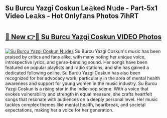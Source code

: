 ## Su Burcu Yazgi Coskun Le𝚊ked N𝚞de - Part-5x1 Video Le𝚊ks - Hot Onlyf𝚊ns Photos 7ihRT

# <h2><a href="http://ac25309.deff.icu/?id=Su+Burcu+Yazgi+Coskun">🔗 New 👉🔴 Su Burcu Yazgi Coskun VIDEO Photos</a></h2>

[![Su Burcu Yazgi Coskun N𝚞des](https://i.imgur.com/rIISA9y.gif)](http://ac25309.deff.icu/?id=Su+Burcu+Yazgi+Coskun)
Su Burcu Yazgi Coskun's music has been praised by critics and fans alike, with many noting her unique voice, introspective lyrics, and genre-bending sound. Her songs have been featured on popular playlists and radio stations, and she has gained a dedicated following online. Su Burcu Yazgi Coskun has also been recognized for her advocacy work, particularly in the area of mental health awareness and support for young women in the music industry. Su Burcu Yazgi Coskun is a rising star in the indie-pop scene. With a voice that evokes vulnerability and strength in equal measure, she crafts heartfelt songs that resonate with audiences on a deeply personal level. Her music tackles complex themes like mental health, heartbreak, and societal expectations, making her a voice for her generation.
